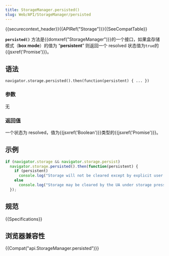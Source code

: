 ```yaml
---
title: StorageManager.persisted()
slug: Web/API/StorageManager/persisted
---
```

{{securecontext_header}}{{APIRef("Storage")}}{{SeeCompatTable}}

**`persisted()`** 方法是{{domxref("StorageManager")}}的一个接口，如果盒存储模式（**box mode**）的值为 “**persistent**” 则返回一个 resolved 状态值为`true`的{{jsxref('Promise')}}。

## 语法

```plain
navigator.storage.persisted().then(function(persistent) { ... })
```

### 参数

无

### 返回值

一个状态为 resolved，值为{{jsxref('Boolean')}}类型的{{jsxref('Promise')}}。

## 示例

```js
if (navigator.storage && navigator.storage.persist)
  navigator.storage.persisted().then(function(persistent) {
    if (persistent)
      console.log("Storage will not be cleared except by explicit user action");
    else
      console.log("Storage may be cleared by the UA under storage pressure.");
  });
```

## 规范

{{Specifications}}

## 浏览器兼容性

{{Compat("api.StorageManager.persisted")}}
